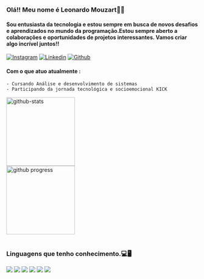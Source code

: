 ### Olá!! Meu nome é Leonardo Mouzart🚀🚀

#### Sou entusiasta da tecnologia e estou sempre em busca de novos desafios e aprendizados no mundo da programação.Estou sempre aberto a colaborações e oportunidades de projetos interessantes. Vamos criar algo incrível juntos!!
 <div style="display:inline-bloc">

[![Instagram](https://img.shields.io/badge/Instagram-E4405F?style=for-the-badge&logo=instagram&logoColor=white)](https://instagram.com/leomouzart)
[![Linkedin](https://img.shields.io/badge/LinkedIn-0077B5?style=for-the-badge&logo=linkedin&logoColor=white)](https://www.linkedin.com/in/leonardo-mouzart-a194ba174/)
[![Github](https://img.shields.io/badge/GitHub-100000?style=for-the-badge&logo=github&logoColor=white)](https://github.com/LeoMouzart)

</div>


#### Com o que atuo atualmente :

    - Cursando Análise e desenvolvimento de sistemas
    - Participando da jornada tecnológica e socioemocional KICK

<div>
<img  height="180em"  alt="github-stats" src="https://github-readme-stats.vercel.app/api?username=LeoMouzart&show_icons=true&theme=dracula" ><br>
<img height="180em" align="center" alt="github progress" src="https://github-readme-stats.vercel.app/api/top-langs/?username=anuraghazra&hide_progress=true&theme=dracula" >
<div><br>



### Linguagens que tenho conhecimento.💻🖥️

 <div style="display: inline-bloc">
 <img align="center; alt="Html5" src="https://img.shields.io/badge/HTML5-E34F26?style=for-the-badge&logo=html5&logoColor=white" >
 <img align="center; alt="CSS" src="https://img.shields.io/badge/CSS3-1572B6?style=for-the-badge&logo=css3&logoColor=white" >
 <img align="center; alt="Python" src="https://img.shields.io/badge/Python-3776AB?style=for-the-badge&logo=python&logoColor=white" >
 <img align="center; alt="Java" src="https://img.shields.io/badge/Java-ED8B00?style=for-the-badge&logo=openjdk&logoColor=white" >
 <img align="center; alt="Mysql" src="https://img.shields.io/badge/MySQL-00000F?style=for-the-badge&logo=mysql&logoColor=white" >
 <img align="center; alt="GIT" src="https://img.shields.io/badge/GIT-E44C30?style=for-the-badge&logo=git&logoColor=white" >
 
 </div>




